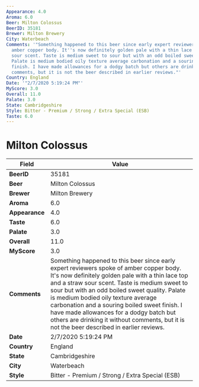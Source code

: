 ```yaml
---
Appearance: 4.0
Aroma: 6.0
Beer: Milton Colossus
BeerID: 35181
Brewer: Milton Brewery
City: Waterbeach
Comments: '"Something happened to this beer since early expert reviewers spoke of
  amber copper body. It''s now definitely golden pale with a thin lace top and a straw
  sour scent. Taste is medium sweet to sour but with an odd boiled sweet quality.
  Palate is medium bodied oily texture average carbonation and a souring boiled sweet
  finish. I have made allowances for a dodgy batch but others are drinking it without
  comments, but it is not the beer described in earlier reviews."'
Country: England
Date: '"2/7/2020 5:19:24 PM"'
MyScore: 3.0
Overall: 11.0
Palate: 3.0
State: Cambridgeshire
Style: Bitter - Premium / Strong / Extra Special (ESB)
Taste: 6.0
---
```


# Milton Colossus

| Field         | Value |
|---------------|-------|
| **BeerID** | 35181 |
| **Beer** | Milton Colossus |
| **Brewer** | Milton Brewery |
| **Aroma** | 6.0 |
| **Appearance** | 4.0 |
| **Taste** | 6.0 |
| **Palate** | 3.0 |
| **Overall** | 11.0 |
| **MyScore** | 3.0 |
| **Comments** | Something happened to this beer since early expert reviewers spoke of amber copper body. It's now definitely golden pale with a thin lace top and a straw sour scent. Taste is medium sweet to sour but with an odd boiled sweet quality. Palate is medium bodied oily texture average carbonation and a souring boiled sweet finish. I have made allowances for a dodgy batch but others are drinking it without comments, but it is not the beer described in earlier reviews. |
| **Date** | 2/7/2020 5:19:24 PM |
| **Country** | England |
| **State** | Cambridgeshire |
| **City** | Waterbeach |
| **Style** | Bitter - Premium / Strong / Extra Special (ESB) |
